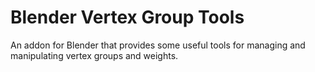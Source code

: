 Blender Vertex Group Tools
=================================

An addon for Blender that provides some useful tools for managing and manipulating vertex groups and weights.

